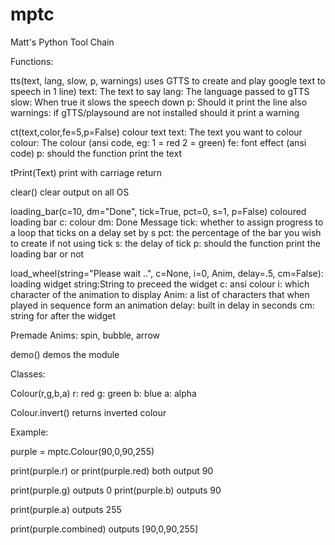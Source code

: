 # mptc

Matt's Python Tool Chain

Functions:

tts(text, lang, slow, p, warnings) uses GTTS to create and play google text to speech in 1 line)
text: The text to say
lang: The language passed to gTTS
slow: When true it slows the speech down
p: Should it print the line also
warnings: if gTTS/playsound are not installed should it print a warning


ct(text,color,fe=5,p=False) colour text
text: The text you want to colour
colour: The colour (ansi code, eg: 1 = red 2 = green)
fe: font effect (ansi code)
p: should the function print the text

tPrint(Text) print with carriage return

clear() clear output on all OS


loading_bar(c=10, dm="Done", tick=True, pct=0, s=1, p=False) coloured loading bar
c: colour
dm: Done Message
tick: whether to assign progress to a loop that ticks on a delay set by s
pct: the percentage of the bar you wish to create if not using tick
s: the delay of tick
p: should the function print the loading bar or not


load_wheel(string="Please wait ..", c=None, i=0, Anim, delay=.5, cm=False): loading widget
string:String to preceed the widget
c: ansi colour
i: which character of the animation to display
Anim: a list of characters that when played in sequence form an animation 
delay: built in delay in seconds
cm: string for after the widget


Premade Anims: spin, bubble, arrow

demo() demos the module

Classes:

Colour(r,g,b,a)
r: red
g: green
b: blue
a: alpha

Colour.invert() returns inverted colour

Example:

purple = mptc.Colour(90,0,90,255)

print(purple.r)
or
print(purple.red)
both output 90

print(purple.g)
outputs 0
print(purple.b)
outputs 90

print(purple.a)
outputs 255

print(purple.combined)
outputs [90,0,90,255]

